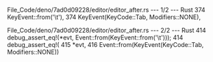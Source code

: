 File_Code/deno/7ad0d09228/editor/editor_after.rs --- 1/2 --- Rust
374       KeyEvent::from('\t'),                                                                                                                              374       KeyEvent(KeyCode::Tab, Modifiers::NONE),

File_Code/deno/7ad0d09228/editor/editor_after.rs --- 2/2 --- Rust
414     debug_assert_eq!(*evt, Event::from(KeyEvent::from('\t')));                                                                                           414     debug_assert_eq!(
                                                                                                                                                             415       *evt,
                                                                                                                                                             416       Event::from(KeyEvent(KeyCode::Tab, Modifiers::NONE))

